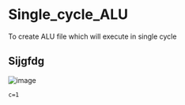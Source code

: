 # Single_cycle_ALU
To create ALU file which will execute in single cycle


## Sijgfdg

![image](https://github.com/Sourabhsinghchouhan/Single_cycle_ALU/assets/145453605/10adb82e-85bc-4fd1-a087-e0a85bd5d323)


```
c=1
```


